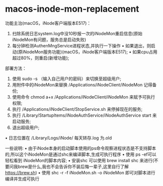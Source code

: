 # macos-inode-mon-replacement
功能主治(macOS，iNode客户端版本E517)：
1. 扫除系统日志system.log中没10秒报一次的iNodeMon重启信息(原始iNodeMon有问题，服务总是启动失败)
2. 每分钟检测AuthenMngService进程状态,并执行一下操作
	• 如果退出，则启动(原iNodeMon服务功能)(macOS，iNode客户端版本E517);
	• 如果cpu占用超过80%，则重启(新增功能);

部署方法：
1. 使用 sudo -s （输入自己用户的密码）来切换至超级用户;
2. 用附件中的iNodeMon来替换 /Applications/iNodeClient/iNodeMon 记得备份;
3. 使用命令 chmod a+x /Applications/iNodeClient/iNodeMon 来赋予可执行权限;
4. 执行 /Applications/iNodeClient/StopService.sh 来停掉现在的服务;
5. 执行 /Library/StartupItems/iNodeAuthService/iNodeAuthService start 来启动服务;
6. 退出超级用户;

• 日志位置在 /Library/Logs/iNode/ 每天转存.log 为.old

一些说明:
• 由于iNode本身的启动脚本使用的ps命令观察进程状态是不支持脚本的,所以这个iNodeMon是通过shc来编译脚本,生成可执行程序
• 使用 ps -ef可以轻松看到 iNodeMon的脚本内容;
• 安装shc 可以使用 brew install shc 来进行(不要问我brew是什么,我也不会告诉你不装后悔一辈子,这里自行了解 https://brew.sh)
• 使用 shc -r -f iNodeMon.sh -o iNodeMon 即可对脚本进行编译并生成可执行
